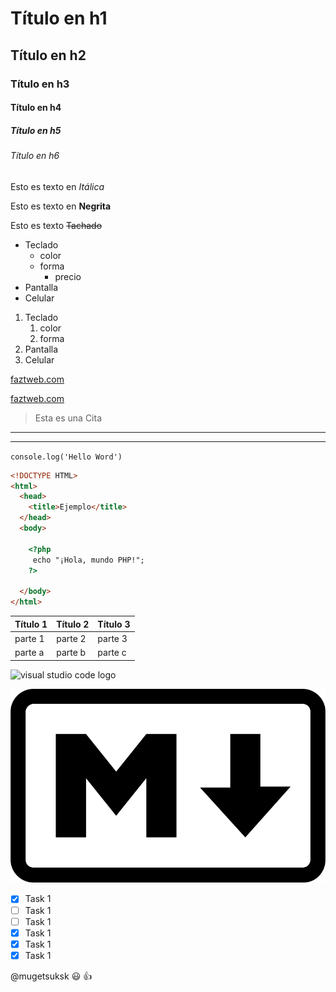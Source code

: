 <!-- Encabezados,al escribir dentro de <!-->
<!-- Se considera como comentario-->

# Título en h1

## Título en h2

### Título en h3

#### Título en h4

##### Título en h5

###### Título en h6

<!--Texto en italic-->
Esto es texto en *Itálica*

<!--Texto en strong-->
Esto es texto en **Negrita**

<!--Texto en strikethrough-->
Esto es texto ~~Tachado~~

<!--UL o lista por items-->
* Teclado
  * color
  * forma
    * precio
* Pantalla
* Celular

<!--OL o lista por números-->
1. Teclado
    1. color
    2. forma
2. Pantalla
3. Celular

<!--Agregar enlace web-->
[faztweb.com](https://www.faztweb.com)

[faztweb.com](https://www.faztweb.com "Custom Title") <!--Puede ir un título u otro texto en reemplazo de la ulr-->

<!--Para generar una cita-->
>Esta es una Cita

<!--Para generar líneas divisorias, --- o ___-->
---
___
<!--Para agregar código-->
`console.log('Hello Word')` <!--Para una línea de código-->

<!--Para varias líneas de código, al colocar el tipo de código al lado de ```se habilita el resaltado de código -->
```html
<!DOCTYPE HTML>
<html>
  <head>
    <title>Ejemplo</title>
  </head>
  <body>

    <?php
     echo "¡Hola, mundo PHP!";
    ?>

  </body>
</html>
```
<!--Para crear tablas-->

|Título 1|Título 2|Título 3|
|--------|--------|--------|
|parte 1 |parte 2 |parte 3 |
|parte a |parte b |parte c |

<!--Generar imagen-->
![visual studio code logo](https://user-images.githubusercontent.com/674621/71187801-14e60a80-2280-11ea-94c9-e56576f76baf.png "vscode logo")
<!--Se carga por url-->

![visual studio code](markdown-logo.png "markdown logo")
<!--Se carga localmente-->

<!--Github Markdown-->

<!--Listas TODO-->
* [x] Task 1
* [ ] Task 1
* [ ] Task 1
* [x] Task 1
* [x] Task 1
* [x] Task 1

@mugetsuksk   :smiley: :+1:

